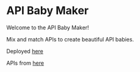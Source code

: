 # API Baby Maker

Welcome to the API Baby Maker!

Mix and match APIs to create beautiful API babies.

Deployed [here](https://api-baby-maker.firebaseapp.com/)

APIs from [here](https://github.com/toddmotto/public-apis/blob/master/README.md)
